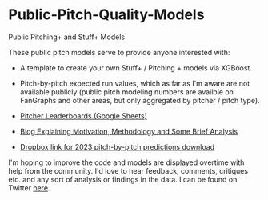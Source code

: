 # Public-Pitch-Quality-Models
Public Pitching+ and Stuff+ Models <br>

These public pitch models serve to provide anyone interested with:<br>
- A template to create your own Stuff+ / Pitching + models via XGBoost.
- Pitch-by-pitch expected run values, which as far as I'm aware are not available publicly (public pitch modeling numbers are availble on FanGraphs and other areas, but only aggregated by pitcher / pitch type).

- [Pitcher Leaderboards (Google Sheets)]([destination](https://docs.google.com/spreadsheets/d/1OgQ6hDizQJQU6BXmUUZgElXaihSHOlgg1_3PjAevSaA/edit?usp=sharing)https://docs.google.com/spreadsheets/d/1OgQ6hDizQJQU6BXmUUZgElXaihSHOlgg1_3PjAevSaA/edit?usp=sharing)
- [Blog Explaining Motivation, Methodology and Some Brief Analysis]()
- [Dropbox link for 2023 pitch-by-pitch predictions download](https://www.dropbox.com/s/xomxi9kyi19en9l/2023%20data%20through%206_19.zip?dl=0) <br>

I'm hoping to improve the code and models are displayed overtime with help from the community. I'd love to hear feedback, comments, critiques etc. and any sort of analysis or findings in the data. I can be found on Twitter [here](https://twitter.com/chasecopp5).
